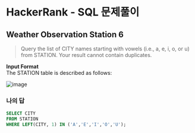 # HackerRank - SQL 문제풀이

## Weather Observation Station 6
> Query the list of CITY names starting with vowels (i.e., a, e, i, o, or u) from STATION. Your result cannot contain duplicates. 
 
**Input Format**<br>
The STATION table is described as follows:

![image](https://user-images.githubusercontent.com/74661937/152173138-240bf9e3-b514-493b-9331-cbfb754556e1.png)

### 나의 답
```sql
SELECT CITY
FROM STATION
WHERE LEFT(CITY, 1) IN ('A','E','I','O','U');
```
